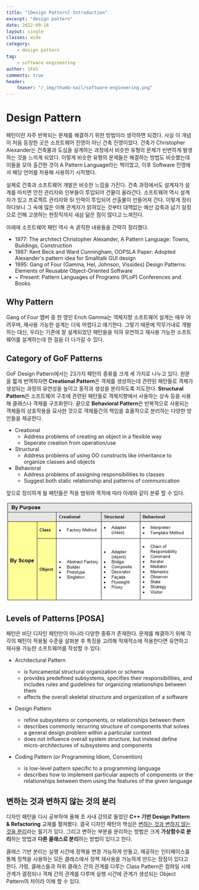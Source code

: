 ```yaml
---
title: "[Design Pattern] Introduction"
excerpt: "design pattern"
date: 2022-09-16
layout: single
classes: wide
category:
    - design pattern
tag:
    - software engineering
author: 1FeS
comments: true
header:
    teaser: "/_img/thumb-nail/software-engineering.png"
---
```


# Design Pattern

패턴이란 자주 반복되는 문제를 해결하기 위한 방법이라 생각하면 되겠다. 사실 이 개념이 처음 등장한 곳은 소프트웨어 진영이 아닌 건축 진영이었다. 건축가 Christopher Alexander는 건축물과 도심을 설계하는 과정에서 비슷한 유형의 문제가 빈번하게 발생하는 것을 느끼게 되었다. 이렇게 비슷한 유형의 문제들은 해결하는 방법도 비슷했는데 이들을 모아 출간한 것이 A Pattern Language라는 책이었고, 이후 Software 진영에서 해당 언어를 차용해 사용하기 시작했다.

실제로 건축과 소프트웨어 개발은 비슷한 느낌을 가진다. 건축 과정에서도 설계자가 설계를 마치면 안전 관리자와 인부들이 투입되어 건물이 올라간다. 소프트웨어 역시 설계자가 있고 프로젝트 관리자와 SI 인력이 투입되어 산출물이 만들어져 간다. 이렇게 정리하다보니 그 속에 많은 이해 관계자가 얽혀있는 것부터 대책없는 예산 감축과 납기 일정으로 인해 고생하는 현장직까지 새삼 닮은 점이 많다고 느껴진다.

아래에 소프트웨어 패턴 역사 속 굵직한 내용들을 간략히 정리했다.

- 1977: The architect Christopher Alexander, A Pattern Language: Towns, Buildings, Construction
- 1987: Kent Beck and Ward Cunningham, OOPSLA Paper: Adopted Alexander's pattern idea for Smalltalk GUI design
- 1995: Gang of Four (Gamma, Hel, Johnson, Vissides) Design Patterns: Elements of Reusable Object-Oriented Software
- ~ Present: Pattern Languages of Programs (PLoP) Conferences and Books

## Why Pattern

Gang of Four 멤버 중 한 명인 Erich Gamma는 객체지향 소프트웨어 설계는 매우 어려우며, 재사용 가능한 설계는 더욱 어렵다고 얘기한다. 그렇기 때문에 막무가내로 개발하는 대신, 우리는 기존에 잘 설계되었던 패턴들을 익혀 유연하고 재사용 가능한 소프트웨어를 설계하는데 한 걸음 더 다가갈 수 있다.

## Category of GoF Patterns

GoF Design Pattern에서는 23가지 패턴의 종류를 크게 세 가지로 나누고 있다. 원문을 짧게 번역하자면 **Creational Pattern**은 객체를 생성하는데 관련된 패턴들로 객체가 생성되는 과정의 유연성을 높이고 동작과 생성을 분리하도록 지도한다. **Structural Pattern**은 소프트웨어 구조에 관련된 패턴들로 객체지향에서 사용하는 상속 등을 사용해 클래스나 객체를 구조화한다. 끝으로 **Behavioral Pattern**은 반복적으로 사용되는 객체들의 상호작용을 묘사한 것으로 객체들간의 책임을 효율적으로 분리하는 다양한 방안들을 제공한다.

- Creational
    - Address problems of creating an object in a flexible way
    - Seperate creation from operation/use
- Structural
    - Address problems of using OO cunstructs like inheritance to organize classes and objects
- Behavioral
    - Address problems of assigning responsibilities to classes
    - Suggest both static relationship and patterns of communication

앞으로 정리하게 될 패턴들은 적용 범위와 목적에 따라 아래와 같이 분류 할 수 있다.

<img src="/_img/2022-09-16/gof_types.png">

## Levels of Patterns [POSA]

패턴은 비단 디자인 패턴만이 아니라 다양한 종류가 존재한다. 문제를 해결하기 위해 각각의 패턴이 적용될 수준을 살펴본 후 특징을 고려해 적재적소에 적용한다면 유연하고 재사용 가능한 소프트웨어를 작성할 수 있다.

- Architectural Pattern
    - is funcamental structural organization or schema
    - provides predefined subsystems, specifies their responsibilities, and includes rules and guidelines for organizing relationships between them
    - affects the overall skeletal structure and organization of a software

- Design Pattern
    - refine subsystems or components, or relationships between them
    - describes commonly recurring structure of components that solves a general design problem within a particular context
    - does not influence overall system structure, but instead define micro-architectures of subsystems and components

- Coding Pattern (or Programming Idiom, Convention)
    - is low-level pattern specific to a programming language
    - describes how to implement particular aspects of components or the relationships between them using the features of the given language

## 변하는 것과 변하지 않는 것의 분리

디자인 패턴을 다시 공부하며 올해 초 사내 강의로 들었던 **C++ 기반 Design Pattern & Refactoring** 교재를 펼쳐봤다. 결국 디자인 패턴의 핵심은 <u>변하는 것과 변하지 않는 것을 분리</u>라는 필기가 있다. 그리고 변하는 부분을 분리하는 방법은 크게 **가상함수로 분리**하는 방법과 **다른 클래스로 분리**하는 방법이 있다고 한다.

클래스 기반 분리는 실행 시간에 정책을 변경 가능하게 만들고, 제공하는 인터페이스를 통해 정책을 사용하는 모든 클래스에서 정책 재사용을 가능하게 만드는 장점이 있다고 한다. 가령, 클래스들과 하위 클래스 간의 관계를 다루는 Class Pattern은 컴파일 시에 관계가 결정되나 객체 간의 관계를 다루며 실행 시간에 관계가 생성되는 Object Pattern의 차이라 이해 할 수 있다.